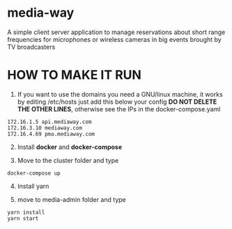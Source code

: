 # media-way
A simple client server application to manage reservations about short range frequencies for microphones or wireless cameras in big events brought by TV broadcasters

# HOW TO MAKE IT RUN

1. If you want to use the domains you need a GNU/linux machine, it works by editing /etc/hosts
   just add this below your config **DO NOT DELETE THE OTHER LINES**, otherwise see the IPs in the docker-compose.yaml
```
172.16.1.5 api.mediaway.com
172.16.3.10 mediaway.com
172.16.4.69 pma.mediaway.com
```

2. Install **docker** and **docker-compose**

3. Move to the cluster folder and type
```
docker-compose up
```

4. Install yarn

5. move to media-admin folder and type

```
yarn install
yarn start
```
